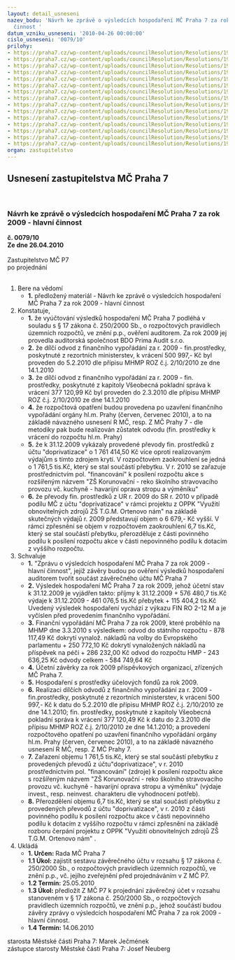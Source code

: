 ```yaml
---
layout: detail_usneseni
nazev_bodu: 'Návrh ke zprávě o výsledcích hospodaření MČ Praha 7 za rok 2009 - hlavní
  činnost '
datum_vzniku_usneseni: '2010-04-26 00:00:00'
cislo_usneseni: '0079/10'
prilohy:
- https://praha7.cz/wp-content/uploads/councilResolution/Resolutions/19673/2-10-(1.1)finvyp2009.doc
- https://praha7.cz/wp-content/uploads/councilResolution/Resolutions/19673/2-10-(1.2)fin_vyp2009.pdf
- https://praha7.cz/wp-content/uploads/councilResolution/Resolutions/19673/2-10-(2)4q2009d%c5%afv_zprava.doc
- https://praha7.cz/wp-content/uploads/councilResolution/Resolutions/19673/2-10-(3)fondy4q2009.doc
- https://praha7.cz/wp-content/uploads/councilResolution/Resolutions/19673/2-10-(4)inv4q09ra.doc
- https://praha7.cz/wp-content/uploads/councilResolution/Resolutions/19673/2-10-(5)v%c3%bdsledky_hospoda%c5%99en%c3%ad_po_rok__2009_-_tabulka.doc
- https://praha7.cz/wp-content/uploads/councilResolution/Resolutions/19673/2-10-(6)rozbor_za_rok_2009_mimo_%c5%a1kol.doc
- https://praha7.cz/wp-content/uploads/councilResolution/Resolutions/19673/2-10-(7)rozbor_za_rok_2009_po_z%c5%a1_a_m%c5%a1.doc
- https://praha7.cz/wp-content/uploads/councilResolution/Resolutions/19673/2-10-(8)rozbory_po_m%c5%a1_z%c5%a1_o%c5%a1k.doc
- https://praha7.cz/wp-content/uploads/councilResolution/Resolutions/19673/2-10-(9)int_sdo%c5%a1k.pdf
- https://praha7.cz/wp-content/uploads/councilResolution/Resolutions/19673/2-10-(10.1)bilance120913jet%c3%ad.xls
- https://praha7.cz/wp-content/uploads/councilResolution/Resolutions/19673/2-10-(10.2)v%c3%bddaje120913jet%c3%ad.xls
- https://praha7.cz/wp-content/uploads/councilResolution/Resolutions/19673/2-10-(10.3)p%c5%99%c3%adjmy120913jet%c3%ad.xls
- https://praha7.cz/wp-content/uploads/councilResolution/Resolutions/19673/2-10-(10.4)investice4q2009.xls
- https://praha7.cz/wp-content/uploads/councilResolution/Resolutions/19673/2-10-usneseni0312_10r.doc
organ: zastupitelstvo
---
```

<div id="ucUsn_pList" class="usn">
	<span><h2>Usnesení zastupitelstva MČ Praha 7 </h2>
<br></span><div class="standBody">
<span><h3>Návrh ke zprávě o výsledcích hospodaření MČ Praha 7 za rok 2009 - hlavní činnost </h3></span><div class="center">
		<strong>č. 0079/10</strong><br>
	</div>
<div class="center">
		<strong>Ze dne 26.04.2010</strong><br><br>
	</div>Zastupitelstvo MČ P7<br> po projednání<br><br><ol>
<li>Bere na vědomí<ul><li>
<strong>1.</strong> předložený materiál - Návrh ke zprávě o výsledcích hospodaření MČ Praha 7 za rok 2009 - hlavní činnost </li></ul>
</li>
<li>Konstatuje,<ul>
<li>
<strong>1.</strong> že vyúčtování výsledků hospodaření MČ Praha 7 podléhá v souladu s § 17 zákona č. 250/2000 Sb., o rozpočtových pravidlech územních rozpočtů, ve znění p.p., ověření auditorem. Za rok 2009 jej provedla auditorská společnost BDO Prima Audit s.r.o.</li>
<li>
<strong>2.</strong> že dílčí odvod z finančního vypořádání za r. 2009 - fin.prostředky, poskytnuté z rezortních ministerstev,  k vrácení 500 997,- Kč  byl proveden do 5.2.2010 dle přípisu MHMP ROZ č.j. 2/10/2010 ze dne 14.1.2010</li>
<li>
<strong>3.</strong> že dílčí odvod z finančního vypořádání za r. 2009 - fin. prostředky, poskytnuté z kapitoly Všeobecná pokladní správa k vrácení 377 120,99 Kč byl proveden do 2.3.2010  dle přípisu MHMP ROZ č.j. 2/10/2010 ze dne 14.1.2010</li>
<li>
<strong>4.</strong> že rozpočtová opatření budou provedena po  uzavření finančního vypořádání orgány hl.m. Prahy  (červen, červenec 2010), a to na základě návazného usnesení R MČ,  resp. Z MČ Prahy 7 - dle metodiky pak bude realizován zůstatek odvodu (fin. prostředky k vrácení do rozpočtu hl.m. Prahy)</li>
<li>
<strong>5.</strong> že k 31.12.2009 vykázaly  provedené převody fin. prostředků z účtu "doprivatizace" o 1 761 414,50 Kč více oproti realizovaným výdajům s tímto zdrojem krytí. V rozpočtovém zaokrouhlení se jedná o 1 761,5 tis.Kč, který se stal součástí přebytku. V r. 2010 se zařazuje prostřednictvím pol. "financování" k posílení rozpočtu akce s rozšířeným názvem  "ZŠ Korunovační - reko školního stravovacího provozu vč. kuchyně - havarijní oprava stropu a výměníku"</li>
<li>
<strong>6.</strong> že převody fin. prostředků z UR r. 2009 do SR r. 2010 v případě podílu MČ z účtu "doprivatizace" v rámci projektu z OPPK "Využití obnovitelných zdrojů ZŠ T.G.M. Ortenovo nám" na základě skutečných výdajů r. 2009 představují objem o 6 679,- Kč vyšší. V rámci zpřesnění se objem v rozpočtovém zaokrouhlení 6,7 tis.Kč, který se stal součástí přebytku, přerozděluje z části povinného podílu k posílení rozpočtu akce v části nepovinného podílu k dotacím z vyššího rozpočtu.</li>
</ul>
</li>
<li>Schvaluje<ul>
<li>
<strong>1.</strong> "Zprávu o výsledcích hospodaření MČ Praha 7 za rok 2009 - hlavní činnost", jejíž závěry budou po ověření výsledků hospodaření auditorem tvořit součást závěrečného účtu MČ Praha 7</li>
<li>
<strong>2.</strong> Výsledek hospodaření MČ Praha 7 za rok 2009, jehož  účetní stav k 31.12.2009 je vyjádřen takto:                                                                                                                příjmy k 31.12.2009	+   576 480,7 tis.Kč                                                             výdaje k 31.12.2009	-   461 076,5 tis.Kč                                                          přebytek	                       +   115 404,2 tis.Kč                                                        Uvedený výsledek hospodaření vychází z výkazu FIN RO 2-12 M a je vyčíslen před provedením finančního vypořádání.</li>
<li>
<strong>3.</strong> Finanční vypořádání MČ Praha 7 za rok 2009, které  proběhlo na MHMP dne 3.3.2010 s výsledkem:                                                                                       odvod do státního rozpočtu	                                                   -    878 117,49 Kč                                      dokrytí vynalož. nákladů na volby do Evropského parlamentu    +   250 772,10 Kč   dokrytí vynaložených nákladů na příspěvek na péči                      +  286 232,00 Kč odvod do rozpočtu HMP					                -   243 636,25 Kč odvody celkem                                                                     	     -  584 749,64 Kč</li>
<li>
<strong>4.</strong> Účetní závěrky za rok 2009 příspěvkových organizací,  zřízených MČ Praha 7.</li>
<li>
<strong>5.</strong> Hospodaření s prostředky účelových fondů za rok 2009.</li>
<li>
<strong>6.</strong> Realizaci dílčích odvodů z finančního vypořádání za r. 2009 - fin.prostředky, poskytnuté z rezortních ministerstev,  k vrácení 500 997,- Kč  k datu do 5.2.2010 dle přípisu MHMP ROZ č.j. 2/10/2010 ze dne 14.1.2010;  fin. prostředky, poskytnuté z kapitoly Všeobecná pokladní správa k vrácení 377 120,49 Kč k datu do  2.3.2010  dle přípisu MHMP ROZ č.j. 2/10/2010 ze dne 14.1.2010; a provedení  rozpočtového  opatření  po  uzavření finančního vypořádání orgány hl.m. Prahy  (červen, červenec 2010), a to na základě návazného usnesení R MČ,  resp. Z MČ Prahy 7. </li>
<li>
<strong>7.</strong> Zařazení objemu 1 761,5 tis.Kč, který se stal součástí přebytku z provedených převodů z účtu"doprivatizace", v  r. 2010  prostřednictvím pol. "financování" (zdroje) k posílení rozpočtu akce s rozšířeným názvem  "ZŠ Korunovační - reko školního stravovacího provozu vč. kuchyně - havarijní oprava stropu a výměníku" (výdaje invest., resp. neinvest. charakteru dle vyhodnocení potřeb). </li>
<li>
<strong>8.</strong> Přerozdělení objemu 6,7 tis.Kč, který se stal součástí přebytku z provedených převodů z účtu "doprivatizace", v r. 2010 z části povinného podílu k posílení rozpočtu akce v části nepovinného podílu k dotacím z vyššího rozpočtu   v rámci zpřesnění na základě rozboru čerpání projektu z OPPK "Využití obnovitelných zdrojů ZŠ T.G.M. Ortenovo nám" .</li>
</ul>
</li>
<li>Ukládá<ul>
<li>
<strong>1. Určen: </strong>Rada MČ Praha 7</li>
<li>
<strong>1.1 Úkol: </strong>zajistit sestavu závěrečného účtu v rozsahu § 17 zákona č. 250/2000 Sb., o rozpočtových pravidlech územních rozpočtů,  ve znění p.p., vč. jejího zveřejnění před projednáváním v Z MČ P7.</li>
<li>
<strong>1.2 Termín: </strong>25.05.2010</li>
<li>
<strong>1.3 Úkol: </strong>předložit Z MČ P7 k projednání závěrečný účet v rozsahu stanoveném v § 17 zákona č. 250/2000 Sb., o rozpočtových pravidlech územních rozpočtů, ve znění p.p., jehož součástí budou závěry zprávy o výsledcích hospodaření MČ Praha 7 za rok 2009 - hlavní činnost.</li>
<li>
<strong>1.4 Termín: </strong>14.06.2010</li>
</ul>
</li>
</ol>starosta Městské části Praha 7: Marek Ječmének<br>zástupce starosty Městské části Praha 7: Josef Neuberg
</div>
</div>